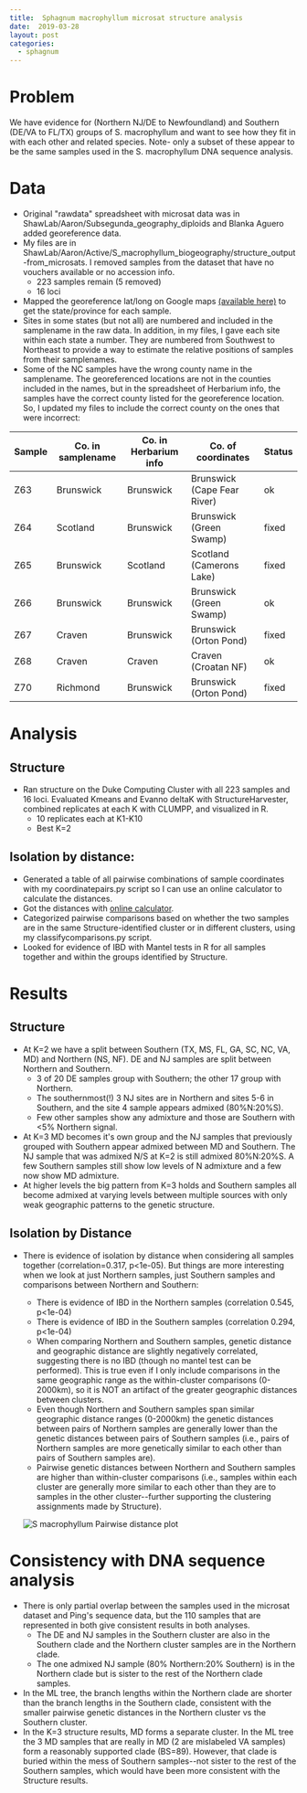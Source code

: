 ```yaml
---
title:  Sphagnum macrophyllum microsat structure analysis
date:  2019-03-28
layout: post
categories:
  - sphagnum
---
```


# Problem

We have evidence for (Northern NJ/DE to Newfoundland) and Southern (DE/VA to FL/TX) groups of S. macrophyllum and want to see how they fit in with each other and related species. Note- only a subset of these appear to be the same samples used in the S. macrophyllum DNA sequence analysis.

# Data

  * Original "rawdata" spreadsheet with microsat data was in ShawLab/Aaron/Subsegunda_geography_diploids and Blanka Aguero added georeference data.
  * My files are in ShawLab/Aaron/Active/S_macrophyllum_biogeography/structure_output-from_microsats. I removed samples from the dataset that have no vouchers available or no accession info.
    - 223 samples remain (5 removed)
    - 16 loci
  * Mapped the georeference lat/long on Google maps [(available here)][1] to get the state/province for each sample.
  * Sites in some states (but not all) are numbered and included in the samplename in the raw data. In addition, in my files, I gave each site within each state a number. They are numbered from Southwest to Northeast to provide a way to estimate the relative positions of samples from their samplenames.
  * Some of the NC samples have the wrong county name in the samplename. The georeferenced locations are not in the counties included in the names, but in the spreadsheet of Herbarium info, the samples have the correct county listed for the georeference location. So, I updated my files to include the correct county on the ones that were incorrect:

  | Sample | Co. in samplename | Co. in Herbarium info | Co. of coordinates | Status |
  | ------ | ----------------- | --------------------- | ------------------ | ------ |
  | Z63 | Brunswick | Brunswick | Brunswick (Cape Fear River) | ok |
  | Z64 | Scotland | Brunswick | Brunswick (Green Swamp) | fixed |
  | Z65 | Brunswick | Scotland | Scotland (Camerons Lake) | fixed |
  | Z66 | Brunswick | Brunswick | Brunswick (Green Swamp) | ok |
  | Z67 | Craven | Brunswick | Brunswick (Orton Pond) | fixed |
  | Z68 | Craven | Craven | Craven (Croatan NF) | ok |
  | Z70 | Richmond | Brunswick | Brunswick (Orton Pond) | fixed |

# Analysis

## Structure

  * Ran structure on the Duke Computing Cluster with all 223 samples and 16 loci. Evaluated Kmeans and Evanno deltaK with StructureHarvester, combined replicates at each K with CLUMPP, and visualized in R.
    - 10 replicates each at K1-K10
    - Best K=2

## Isolation by distance:

  * Generated a table of all pairwise combinations of sample coordinates with my coordinatepairs.py script so I can use an online calculator to calculate the distances.
  * Got the distances with [online calculator][2].
  * Categorized pairwise comparisons based on whether the two samples are in the same Structure-identified cluster or in different clusters, using my classifycomparisons.py script.
  * Looked for evidence of IBD with Mantel tests in R for all samples together and within the groups identified by Structure.

# Results

## Structure

  * At K=2 we have a split between Southern (TX, MS, FL, GA, SC, NC, VA, MD) and Northern (NS, NF). DE and NJ samples are split between Northern and Southern.
    - 3 of 20 DE samples group with Southern; the other 17 group with Northern.
    - The southernmost(!) 3 NJ sites are in Northern and sites 5-6 in Southern, and the site 4 sample appears admixed (80%N:20%S).
    - Few other samples show any admixture and those are Southern with <5% Northern signal.
  * At K=3 MD becomes it's own group and the NJ samples that previously grouped with Southern appear admixed between MD and Southern. The NJ sample that was admixed N/S at K=2 is still admixed 80%N:20%S. A few Southern samples still show low levels of N admixture and a few now show MD admixture.
  * At higher levels the big pattern from K=3 holds and Southern samples all become admixed at varying levels between multiple sources with only weak geographic patterns to the genetic structure.

## Isolation by Distance

  * There is evidence of isolation by distance when considering all samples together (correlation=0.317, p<1e-05). But things are more interesting when we look at just Northern samples, just Southern samples and comparisons between Northern and Southern:
    - There is evidence of IBD in the Northern samples (correlation 0.545, p<1e-04)
    - There is evidence of IBD in the Southern samples (correlation 0.294, p<1e-04)
    - When comparing Northern and Southern samples, genetic distance and geographic distance are slightly negatively correlated, suggesting there is no IBD (though no mantel test can be performed).  This is true even if I only include comparisons in the same geographic range as the within-cluster comparisons (0-2000km), so it is NOT an artifact of the greater geographic distances between clusters.
    - Even though Northern and Southern samples span similar geographic distance ranges (0-2000km) the genetic distances between pairs of Northern samples are generally lower than the genetic distances between pairs of Southern samples (i.e., pairs of Northern samples are more genetically similar to each other than pairs of Southern samples are).
    - Pairwise genetic distances between Northern and Southern samples are higher than within-cluster comparisons (i.e., samples within each cluster are generally more similar to each other than they are to samples in the other cluster--further supporting the clustering assignments made by Structure).

    ![S macrophyllum Pairwise distance plot][image1]

# Consistency with DNA sequence analysis

  * There is only partial overlap between the samples used in the microsat dataset and Ping's sequence data, but the 110 samples that are represented in both give consistent results in both analyses.
    * The DE and NJ samples in the Southern cluster are also in the Southern clade and the Northern cluster samples are in the Northern clade.
    * The one admixed NJ sample (80% Northern:20% Southern) is in the Northern clade but is sister to the rest of the Northern clade samples.
  * In the ML tree, the branch lengths within the Northern clade are shorter than the branch lengths in the Southern clade, consistent with the smaller pairwise genetic distances in the Northern cluster vs the Southern cluster.
  * In the K=3 structure results, MD forms a separate cluster. In the ML tree the 3 MD samples that are really in MD (2 are mislabeled VA samples) form a reasonably supported clade (BS=89). However, that clade is buried within the mess of Southern samples--not sister to the rest of the Southern samples, which would have been more consistent with the Structure results.

[1]: https://drive.google.com/open?id=1DBN0Ub_KafXjANs2qlDufeXC6snAH43B&usp=sharing
[2]: http://www.stevemorse.org/nearest/distancebatch.html
[image1]: {{site.image_path}}S_macrophyllum_pairwise_distance_plot.png
